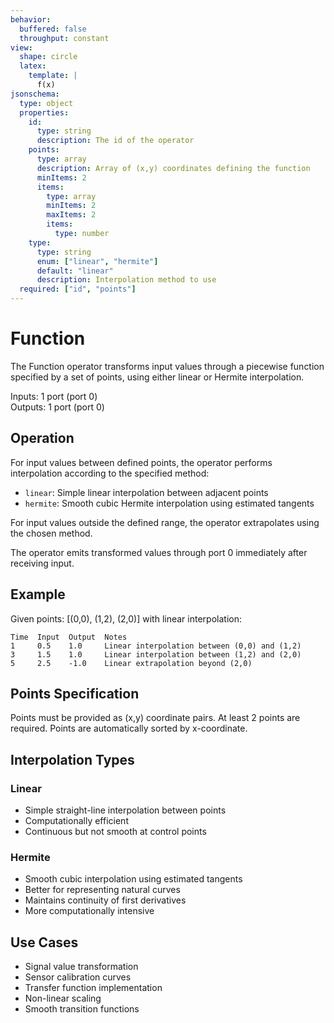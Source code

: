 ```yaml
---
behavior:
  buffered: false
  throughput: constant
view:
  shape: circle
  latex:
    template: |
      f(x)
jsonschema:
  type: object
  properties:
    id:
      type: string
      description: The id of the operator
    points:
      type: array
      description: Array of (x,y) coordinates defining the function
      minItems: 2
      items:
        type: array
        minItems: 2
        maxItems: 2
        items:
          type: number
    type:
      type: string
      enum: ["linear", "hermite"]
      default: "linear"
      description: Interpolation method to use
  required: ["id", "points"]
---
```


# Function

The Function operator transforms input values through a piecewise function specified by a set of points, using either linear or Hermite interpolation.

Inputs: 1 port (port 0)  
Outputs: 1 port (port 0)

## Operation

For input values between defined points, the operator performs interpolation according to the specified method:

- `linear`: Simple linear interpolation between adjacent points
- `hermite`: Smooth cubic Hermite interpolation using estimated tangents

For input values outside the defined range, the operator extrapolates using the chosen method.

The operator emits transformed values through port 0 immediately after receiving input.

## Example

Given points: [(0,0), (1,2), (2,0)] with linear interpolation:

```
Time  Input  Output  Notes
1     0.5    1.0     Linear interpolation between (0,0) and (1,2)
3     1.5    1.0     Linear interpolation between (1,2) and (2,0)
5     2.5    -1.0    Linear extrapolation beyond (2,0)
```

## Points Specification

Points must be provided as (x,y) coordinate pairs. At least 2 points are required. Points are automatically sorted by x-coordinate.

## Interpolation Types

### Linear

- Simple straight-line interpolation between points
- Computationally efficient
- Continuous but not smooth at control points

### Hermite

- Smooth cubic interpolation using estimated tangents
- Better for representing natural curves
- Maintains continuity of first derivatives
- More computationally intensive

## Use Cases

- Signal value transformation
- Sensor calibration curves
- Transfer function implementation
- Non-linear scaling
- Smooth transition functions
